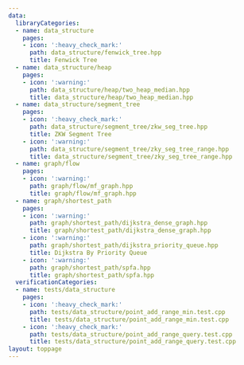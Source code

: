```yaml
---
data:
  libraryCategories:
  - name: data_structure
    pages:
    - icon: ':heavy_check_mark:'
      path: data_structure/fenwick_tree.hpp
      title: Fenwick Tree
  - name: data_structure/heap
    pages:
    - icon: ':warning:'
      path: data_structure/heap/two_heap_median.hpp
      title: data_structure/heap/two_heap_median.hpp
  - name: data_structure/segment_tree
    pages:
    - icon: ':heavy_check_mark:'
      path: data_structure/segment_tree/zkw_seg_tree.hpp
      title: ZKW Segment Tree
    - icon: ':warning:'
      path: data_structure/segment_tree/zky_seg_tree_range.hpp
      title: data_structure/segment_tree/zky_seg_tree_range.hpp
  - name: graph/flow
    pages:
    - icon: ':warning:'
      path: graph/flow/mf_graph.hpp
      title: graph/flow/mf_graph.hpp
  - name: graph/shortest_path
    pages:
    - icon: ':warning:'
      path: graph/shortest_path/dijkstra_dense_graph.hpp
      title: graph/shortest_path/dijkstra_dense_graph.hpp
    - icon: ':warning:'
      path: graph/shortest_path/dijkstra_priority_queue.hpp
      title: Dijkstra By Priority Queue
    - icon: ':warning:'
      path: graph/shortest_path/spfa.hpp
      title: graph/shortest_path/spfa.hpp
  verificationCategories:
  - name: tests/data_structure
    pages:
    - icon: ':heavy_check_mark:'
      path: tests/data_structure/point_add_range_min.test.cpp
      title: tests/data_structure/point_add_range_min.test.cpp
    - icon: ':heavy_check_mark:'
      path: tests/data_structure/point_add_range_query.test.cpp
      title: tests/data_structure/point_add_range_query.test.cpp
layout: toppage
---
```

